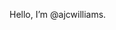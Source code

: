 Hello, I’m @ajcwilliams.


<!---
ajcwilliams/ajcwilliams is a ✨ special ✨ repository because its `README.md` (this file) appears on your GitHub profile.
You can click the Preview link to take a look at your changes.
--->

